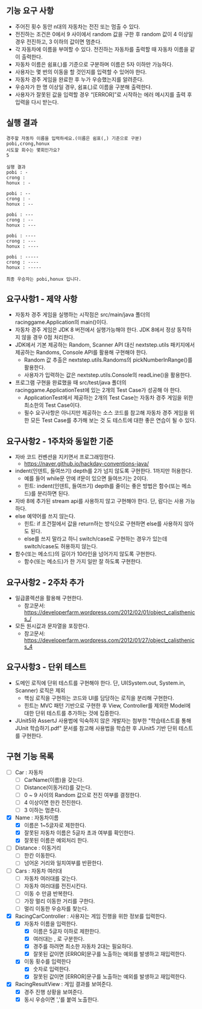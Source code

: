 ## 기능 요구 사항
- 주어진 횟수 동안 n대의 자동차는 전진 또는 멈출 수 있다.
- 전진하는 조건은 0에서 9 사이에서 random 값을 구한 후 random 값이 4 이상일 경우 전진하고, 3 이하의 값이면 멈춘다.
- 각 자동차에 이름을 부여할 수 있다. 전진하는 자동차를 출력할 때 자동차 이름을 같이 출력한다.
- 자동차 이름은 쉼표(,)를 기준으로 구분하며 이름은 5자 이하만 가능하다.
- 사용자는 몇 번의 이동을 할 것인지를 입력할 수 있어야 한다.
- 자동차 경주 게임을 완료한 후 누가 우승했는지를 알려준다.
- 우승자가 한 명 이상일 경우, 쉼표(,)로 이름을 구분해 출력한다.
- 사용자가 잘못된 값을 입력할 경우 “[ERROR]”로 시작하는 에러 메시지를 출력 후 입력을 다시 받는다.

## 실행 결과
<pre><code>경주할 자동차 이름을 입력하세요.(이름은 쉼표(,) 기준으로 구분)
pobi,crong,honux
시도할 회수는 몇회인가요?
5

실행 결과 
pobi : - 
crong : 
honux : -

pobi : -- 
crong : - 
honux : --

pobi : --- 
crong : -- 
honux : ---

pobi : ---- 
crong : --- 
honux : ----

pobi : ----- 
crong : ---- 
honux : -----

최종 우승자는 pobi,honux 입니다.
</code></pre>

## 요구사항1 - 제약 사항
- 자동차 경주 게임을 실행하는 시작점은 src/main/java 폴더의 racinggame.Application의 main()이다.
- 자동차 경주 게임은 JDK 8 버전에서 실행가능해야 한다. JDK 8에서 정상 동작하지 않을 경우 0점 처리한다.
- JDK에서 기본 제공하는 Random, Scanner API 대신 nextstep.utils 패키지에서 제공하는 Randoms, Console API를
  활용해 구현해야 한다.
    - Random 값 추출은 nextstep.utils.Randoms의 pickNumberInRange()를 활용한다.
    - 사용자가 입력하는 값은 nextstep.utils.Console의 readLine()을 활용한다.
- 프로그램 구현을 완료했을 때 src/test/java 폴더의 racinggame.ApplicationTest에 있는 2개의 Test Case가 성공해 야 한다.
    - ApplicationTest에서 제공하는 2개의 Test Case는 자동차 경주 게임을 위한 최소한의 Test Case이다.
    - 필수 요구사항은 아니지만 제공하는 소스 코드를 참고해 자동차 경주 게임을 위한 모든 Test Case를 추가해 보는 것 도 테스트에 대한 좋은 연습이 될 수 있다.

## 요구사항2 - 1주차와 동일한 기준
- 자바 코드 컨벤션을 지키면서 프로그래밍한다.
    - https://naver.github.io/hackday-conventions-java/
- indent(인덴트, 들여쓰기) depth를 2가 넘지 않도록 구현한다. 1까지만 허용한다.
    - 예를 들어 while문 안에 if문이 있으면 들여쓰기는 2이다.
    - 힌트: indent(인덴트, 들여쓰기) depth를 줄이는 좋은 방법은 함수(또는 메소드)를 분리하면 된다.
- 자바 8에 추가된 stream api를 사용하지 않고 구현해야 한다. 단, 람다는 사용 가능하다.
- else 예약어를 쓰지 않는다.
    - 힌트: if 조건절에서 값을 return하는 방식으로 구현하면 else를 사용하지 않아도 된다.
    - else를 쓰지 말라고 하니 switch/case로 구현하는 경우가 있는데 switch/case도 허용하지 않는다.
- 함수(또는 메소드)의 길이가 10라인을 넘어가지 않도록 구현한다.
    - 함수(또는 메소드)가 한 가지 일만 잘 하도록 구현한다.

## 요구사항2 - 2주차 추가
- 일급콜렉션을 활용해 구현한다.
    - 참고문서: https://developerfarm.wordpress.com/2012/02/01/object_calisthenics_/
- 모든 원시값과 문자열을 포장한다.
    - 참고문서: https://developerfarm.wordpress.com/2012/01/27/object_calisthenics_4

## 요구사항3 - 단위 테스트
- 도메인 로직에 단위 테스트를 구현해야 한다. 단, UI(System.out, System.in, Scanner) 로직은 제외
    - 핵심 로직을 구현하는 코드와 UI를 담당하는 로직을 분리해 구현한다.
    - 힌트는 MVC 패턴 기반으로 구현한 후 View, Controller를 제외한 Model에 대한 단위 테스트를 추가하는 것에 집중한다.
- JUnit5와 AssertJ 사용법에 익숙하지 않은 개발자는 첨부한 "학습테스트를 통해 JUnit 학습하기.pdf" 문서를 참고해 사용법을 학습한 후 JUnit5 기반 단위 테스트를 구현한다.

## 구현 기능 목록
- [ ] Car : 자동차
    - [ ] CarName(이름)을 갖는다.
    - [ ] Distance(이동거리)를 갖는다.
    - [ ] 0 ~ 9 사이의 Random 값으로 전진 여부를 결정한다.
    - [ ] 4 이상이면 한칸 전진한다.
    - [ ] 3 이하는 멈춘다.

- [x] Name : 자동차이름
    - [x] 이름은 1~5글자로 제한한다.
    - [x] 잘못된 자동차 이름은 5글자 초과 여부를 확인한다.
    - [x] 잘못된 이름은 예외처리 한다.

- [ ] Distance : 이동거리
    - [ ] 한칸 이동한다.
    - [ ] 넘어온 거리와 일치여부를 반환한다.

- [ ] Cars : 자동차 여러대
    - [ ] 자동차 여러대를 갖는다.
    - [ ] 자동차 여러대를 전진시킨다.
    - [ ] 이동 수 만큼 반복한다.
    - [ ] 가장 멀리 이동한 거리를 구한다.
    - [ ] 멀리 이동한 우승자를 찾는다.

- [x] RacingCarController : 사용자는 게임 진행을 위한 정보를 입력한다.
    - [x] 자동차 이름을 입력한다.
        - [x] 이름은 5글자 이하로 제한한다.
        - [x] 여러대는 , 로 구분한다.
        - [x] 경주를 하려면 최소한 자동차 2대는 필요하다.
        - [x] 잘못된 값이면 [ERROR]문구를 노출하는 예외를 발생하고 재입력한다.
    - [x] 이동 횟수를 입력한다
        - [x] 숫자로 입력한다.
        - [x] 잘못된 값이면 [ERROR]문구를 노출하는 예외를 발생하고 재입력한다.
        
- [x] RacingResultView : 게임 결과를 보여준다.
    - [x] 경주 진행 상황을 보여준다.
    - [x] 동시 우승이면 ','를 붙여 노출한다.
